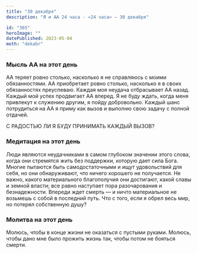 ```yaml
---
title: "30 декабря"
description: "Я и АА 24 часа - «24 часа» — 30 декабря"

id: "365"
heroImage: ""
datePublished: 2023-05-04
moth: "dekabr"
---
```


### Мысль АА на этот день

АА теряет ровно столько, насколько я не справляюсь с моими обязанностями. АА
приобретает ровно столько, насколько я в своих обязанностях преуспеваю. Каждая
моя неудача отбрасывает АА назад. Каждый мой успех продвигает АА вперед. Я не
буду ждать, когда меня привлекут к служению другим, я пойду добровольно.
Каждый шанс потрудиться на АА я приму как вызов и выполню свою задачу с полной
отдачей.

С РАДОСТЬЮ ЛИ Я БУДУ ПРИНИМАТЬ КАЖДЫЙ ВЫЗОВ?

### Медитация на этот день

Люди являются неудачниками в самом глубоком значении этого слова, когда они
стремятся жить без поддержки, которую дает сила Бога. Многие пытаются быть
самодостаточными и ищут удовольствий для себя, но они обнаруживают, что ничего
хорошего не получается. Не важно, какого материального благополучия они
достигают, какой славы и земной власти; все равно наступает пора разочарования
и безнадежности. Впереди ждет смерть — и ничто материальное не возьмешь с
собой в последний путь. Что с того, если я обрел весь мир, но потерял
собственную душу?

### Молитва на этот день

Молюсь, чтобы в конце жизни не оказаться с пустыми руками. Молюсь, чтобы дано
мне было прожить жизнь так, чтобы потом не бояться смерти.
